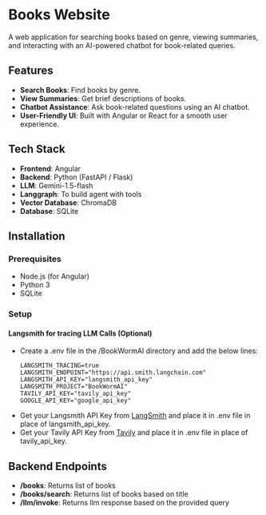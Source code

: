 # Books Website

A web application for searching books based on genre, viewing summaries, and interacting with an AI-powered chatbot for book-related queries.

## Features

- **Search Books**: Find books by genre.
- **View Summaries**: Get brief descriptions of books.
- **Chatbot Assistance**: Ask book-related questions using an AI chatbot.
- **User-Friendly UI**: Built with Angular or React for a smooth user experience.

## Tech Stack

- **Frontend**: Angular
- **Backend**: Python (FastAPI / Flask)
- **LLM**: Gemini-1.5-flash
- **Langgraph**: To build agent with tools
- **Vector Database**: ChromaDB
- **Database**: SQLite

## Installation

### Prerequisites
- Node.js (for Angular)
- Python 3
- SQLite

### Setup

#### Langsmith for tracing LLM Calls (Optional)
- Create a .env file in the /BookWormAI directory and add the below lines:
  ```text
  LANGSMITH_TRACING=true
  LANGSMITH_ENDPOINT="https://api.smith.langchain.com"
  LANGSMITH_API_KEY="langsmith_api_key"
  LANGSMITH_PROJECT="BookWormAI"
  TAVILY_API_KEY="tavily_api_key"
  GOOGLE_API_KEY="google_api_key"
  ```
- Get your Langsmith API Key from [LangSmith](https://www.langchain.com/langsmith "Visit LangSmith's website") and place it in .env file in place of langsmith_api_key.
- Get your Tavily API Key from [Tavily](https://tavily.com/ "Visit Tavily's website") and place it in .env file in place of tavily_api_key.




## Backend Endpoints

- **/books**: Returns list of books
- **/books/search**: Returns list of books based on title
- **/llm/invoke**: Returns llm response based on the provided query
